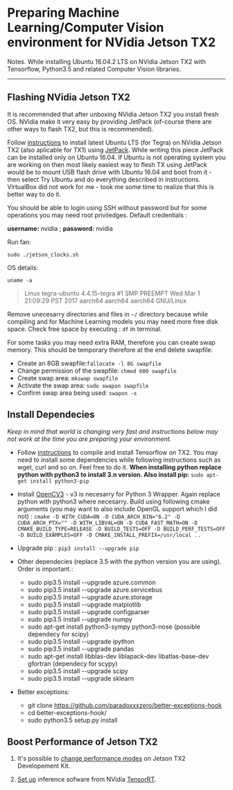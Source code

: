 # Preparing Machine Learning/Computer Vision environment for NVidia Jetson TX2

Notes. While installing Ubuntu 16.04.2 LTS on NVidia Jetson TX2 with Tensorflow, Python3.5 and related Computer Vision libraries.

---

## Flashing NVidia Jetson TX2

It is recommended that after unboxing NVidia Jetson TX2 you install fresh OS. NVidia make it very easy by providing JetPack (of-course there are other ways to flash TX2, but this is recommended).

Follow [instructions](https://www.youtube.com/watch?v=D7lkth34rgM) to install latest Ubuntu LTS (for Tegra) on NVidia Jetson TX2 (also aplicable for TX1) using [JetPack](https://developer.nvidia.com/embedded/jetpack). While writing this piece JetPack can be installed only on Ubuntu 16.04. If Ubuntu is not operating system you are working on then most likely easiest way to flesh TX using JetPack would be to mount USB flash drive with Ubuntu 16.04 and boot from it - then select Try Ubuntu and do everything described in instructions. VirtualBox did not work for me - took me some time to realize that this is better way to do it.

You should be able to login using SSH without password but for some operations you may need root priviledges. Default credentials :

**username:** nvidia ; **password:** nvidia

Run fan:

`sudo ./jetson_clocks.sh`

OS details:

`uname -a`

>Linux tegra-ubuntu 4.4.15-tegra #1 SMP PREEMPT Wed Mar 1 21:09:29 PST 2017 aarch64 aarch64 aarch64 GNU/Linux


Remove unecesarry directories and files in `~/` directory because while compiling and for Machine Learning models you may need more free disk space. Check free space by executing : `df` in terminal.

For some tasks you may need extra RAM, therefore you can create swap memory. This should be temporary therefore at the end delete swapfile:

* Create an 8GB swapfile:`fallocate -l 8G swapfile`
* Change permission of the swapfile: `chmod 600 swapfile`
* Create swap area: `mkswap swapfile`
* Activate the swap area: `sudo swapon swapfile`
* Confirm swap area being used: `swapon -s`

## Install Dependecies

*Keep in mind that world is changing very fast and instructions below may not work at the time you are preparing your environment.*

* Follow [instructions](https://syed-ahmed.gitbooks.io/nvidia-jetson-tx2-recipes/content/first-question.html) to compile and install Tensorflow on TX2. You may need to install some dependencies while following instructions such as wget, curl and so on. Feel free to do it. __When installing python replace python with python3 to install 3.n version. Also install pip:__ `sudo apt-get install python3-pip`

* Install [OpenCV3](http://dev.t7.ai/jetson/opencv/) - v3 is necesarry for Python 3 Wrapper. Again replace python with python3 where necesarry. Build using following cmake arguments (you may want to also include OpenGL support which I did not) : `cmake -D WITH_CUDA=ON -D CUDA_ARCH_BIN="6.2" -D CUDA_ARCH_PTX="" -D WITH_LIBV4L=ON -D CUDA_FAST_MATH=ON -D CMAKE_BUILD_TYPE=RELEASE -D BUILD_TESTS=OFF -D BUILD_PERF_TESTS=OFF -D BUILD_EXAMPLES=OFF -D CMAKE_INSTALL_PREFIX=/usr/local ..`
* Upgrade pip : `pip3 install --upgrade pip`
* Other dependecies (replace 3.5 with the python version you are using). Order is important.:
  * sudo pip3.5 install --upgrade azure.common
  * sudo pip3.5 install --upgrade azure.servicebus
  * sudo pip3.5 install --upgrade azure.storage
  * sudo pip3.5 install --upgrade matplotlib
  * sudo pip3.5 install --upgrade configparser
  * sudo pip3.5 install --upgrade numpy
  * sudo apt-get install python3-sympy python3-nose (possible dependecy for scipy)
  * sudo pip3.5 install --upgrade ipython
  * sudo pip3.5 install --upgrade pandas
  * sudo apt-get install libblas-dev liblapack-dev libatlas-base-dev gfortran (dependecy for scypy)
  * sudo pip3.5 install --upgrade scipy
  * sudo pip3.5 install --upgrade sklearn
* Better exceptions:
  * git clone https://github.com/paradoxxxzero/better-exceptions-hook
  * cd better-exceptions-hook/
  * sudo python3.5 setup.py install


## Boost Performance of Jetson TX2

1. It's possible to [change performance modes](http://www.jetsonhacks.com/2017/03/25/nvpmodel-nvidia-jetson-tx2-development-kit/) on Jetson TX2 Developement Kit.

2. [Set up](http://www.jetsonhacks.com/2017/03/25/nvpmodel-nvidia-jetson-tx2-development-kit/) inference sofware from NVidia [TensorRT](https://developer.nvidia.com/tensorrt).
